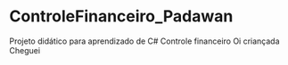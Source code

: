 # ControleFinanceiro_Padawan
Projeto didático para aprendizado de C#
Controle financeiro
Oi criançada
Cheguei
